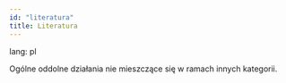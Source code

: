 ```yaml
---
id: "literatura"
title: Literatura
---
```

lang: pl

Ogólne oddolne działania nie mieszczące się w ramach innych kategorii.
